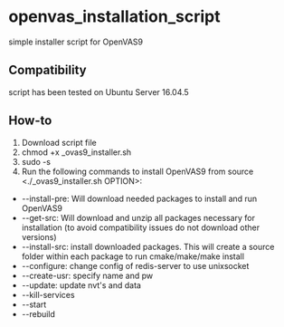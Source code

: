 # openvas_installation_script

simple installer script for OpenVAS9

## Compatibility

script has been tested on Ubuntu Server 16.04.5

## How-to

1. Download script file
2. chmod +x _ovas9_installer.sh
3. sudo -s
4. Run the following commands to install OpenVAS9 from source <./_ovas9_installer.sh OPTION>:
  * --install-pre: Will download needed packages to install and run OpenVAS9
  * --get-src: Will download and unzip all packages necessary for installation (to avoid compatibility issues do not download other versions)
  * --install-src: install downloaded packages. This will create a source folder within each package to run cmake/make/make install
  * --configure: change config of redis-server to use unixsocket
  * --create-usr: specify name and pw
  * --update: update nvt's and data
  * --kill-services 
  * --start
  * --rebuild
